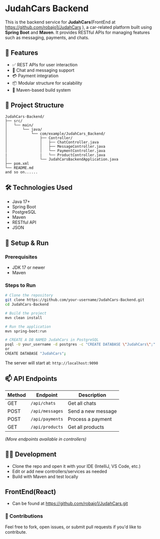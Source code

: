 # JudahCars Backend

This is the backend service for **JudahCars**(FrontEnd at https://github.com/robajo1/JudahCars ), a car-related platform built using **Spring Boot** and **Maven**. It provides RESTful APIs for managing features such as messaging, payments, and chats.

## 🚀 Features

- ✅ REST APIs for user interaction  
- 💬 Chat and messaging support  
- 💳 Payment integration  
- 📦 Modular structure for scalability  
- 📁 Maven-based build system  

## 📂 Project Structure

```
JudahCars-Backend/
├── src/
│   └── main/
│       └── java/
│           └── com/example/JudahCars_Backend/
│               ├── Controller/
│               │   ├── ChatController.java
│               │   ├── MessageController.java
│               │   └── PaymentController.java
|               |   └── ProductController.java
│               └── JudahCarsBackendApplication.java
├── pom.xml
└── README.md
and so on......
```

## 🛠️ Technologies Used

- Java 17+
- Spring Boot
- PostgreSQL
- Maven
- RESTful API
- JSON

## 🔧 Setup & Run

### Prerequisites

- JDK 17 or newer
- Maven

### Steps to Run

```bash
# Clone the repository
git clone https://github.com/your-username/JudahCars-Backend.git
cd JudahCars-Backend

# Build the project
mvn clean install

# Run the application
mvn spring-boot:run

# CREATE A DB NAMED JudahCars in PostgreSQL
psql -U your_username -d postgres -c "CREATE DATABASE \"JudahCars\";"
or
CREATE DATABASE "JudahCars";

```

The server will start at: `http://localhost:9090`

## 📫 API Endpoints

| Method | Endpoint         | Description         |
|--------|------------------|---------------------|
| GET    | `/api/chats`     | Get all chats       |
| POST   | `/api/messages`  | Send a new message  |
| POST   | `/api/payments`  | Process a payment   |
| GET    | `/api/products`  | Get all products    |

_(More endpoints available in controllers)_

## 🧑‍💻 Development

- Clone the repo and open it with your IDE (IntelliJ, VS Code, etc.)
- Edit or add new controllers/services as needed
- Build with Maven and test locally

## FrontEnd(React)
- Can be found at https://github.com/robajo1/JudahCars.git

### 🙌 Contributions

Feel free to fork, open issues, or submit pull requests if you'd like to contribute.
